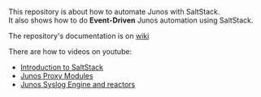 This repository is about how to automate Junos with SaltStack.  
It also shows how to do **Event-Driven** Junos automation using SaltStack.  

The repository's documentation is on [wiki](https://github.com/ksator/junos-automation-with-saltstack/wiki)

There are how to videos on youtube: 
- [Introduction to SaltStack](https://www.youtube.com/watch?v=JK7z6xnj1k0)
- [Junos Proxy Modules](https://www.youtube.com/watch?v=QE1l8OMwjQU)
- [Junos Syslog Engine and reactors](https://www.youtube.com/watch?v=QFU6RzCgG4I)

